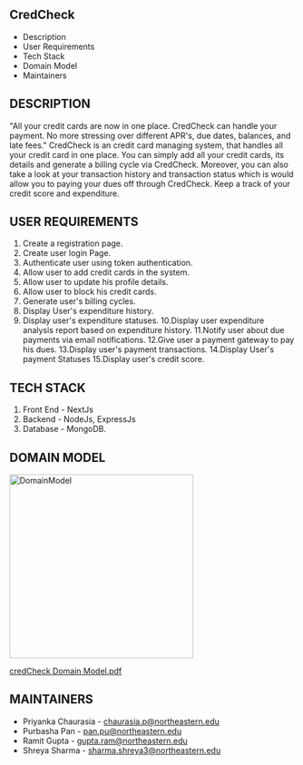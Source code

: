 CredCheck
---------------------

 * Description
 * User Requirements
 * Tech Stack
 * Domain Model
 * Maintainers


DESCRIPTION
------------
"All your credit cards are now in one place. CredCheck can handle your payment. No more stressing over different APR's, due dates, balances, and late fees."
CredCheck is an credit card managing system, that handles all your credit card in one place. You can simply add all your credit cards, its details and generate a billing cycle via CredCheck.
Moreover, you can also take a look at your transaction history and transaction status which is would
allow you to paying your dues off through CredCheck. Keep a track of your credit score and expenditure.


USER REQUIREMENTS
-----------------
1. Create a registration page.
2. Create user login Page.
3. Authenticate user using token authentication.
4. Allow user to add credit cards in the system.
5. Allow user to update his profile details.
6. Allow user to block his credit cards.
7. Generate user's billing cycles.
8. Display User's expenditure history.
9. Display user's expenditure statuses.
10.Display user expenditure analysis report based on expenditure history.
11.Notify user about due payments via email notifications.
12.Give user a payment gateway to pay his dues.
13.Display user's payment transactions.
14.Display User's payment Statuses
15.Display user's credit score.


TECH STACK
-------------

   1. Front End - NextJs
   2. Backend - NodeJs, ExpressJs
   3. Database - MongoDB.
   
   
DOMAIN MODEL   
-------------
   <img width="324" alt="DomainModel" src="https://user-images.githubusercontent.com/113073353/199599272-49ea4be6-9a85-4ffd-aa5b-c9c6a22f5074.PNG">
   
   [credCheck Domain Model.pdf](https://github.com/neu-mis-info6150-fall-2022/final-project-develites/files/9924031/credCheck.Domain.Model.pdf)




MAINTAINERS
-----------

 * Priyanka Chaurasia - chaurasia.p@northeastern.edu
 * Purbasha Pan - pan.pu@northeastern.edu
 * Ramit Gupta - gupta.ram@northeastern.edu
 * Shreya Sharma - sharma.shreya3@northeastern.edu 
 
 



